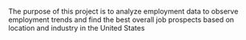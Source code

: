The purpose of this project is to analyze employment data to observe employment trends and find the best overall job prospects based on location and industry in the United States 